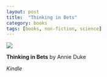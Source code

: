 ```yaml
---
layout: post
title:  "Thinking in Bets"
category: books
tags: [books, non-fiction, science]
---
```


<a target="_blank"  href="https://www.amazon.com/gp/product/0735216355/ref=as_li_tl?ie=UTF8&camp=1789&creative=9325&creativeASIN=0735216355&linkCode=as2&tag=42models-20&linkId=f244f9cbfe1410a537fd8d5b2dab4a87"><img border="0" src="//ws-na.amazon-adsystem.com/widgets/q?_encoding=UTF8&MarketPlace=US&ASIN=0735216355&ServiceVersion=20070822&ID=AsinImage&WS=1&Format=_SL250_&tag=42models-20" ></a><img src="//ir-na.amazon-adsystem.com/e/ir?t=42models-20&l=am2&o=1&a=0735216355" width="1" height="1" border="0" alt="" style="border:none !important; margin:0px !important;" />

**Thinking in Bets** by Annie Duke

*Kindle*

